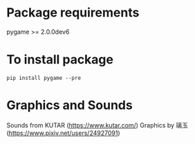 # Package requirements
pygame >= 2.0.0dev6

# To install package
```
pip install pygame --pre
```

# Graphics and Sounds
Sounds from KUTAR (https://www.kutar.com/)
Graphics by 璃玉 (https://www.pixiv.net/users/24927091)
